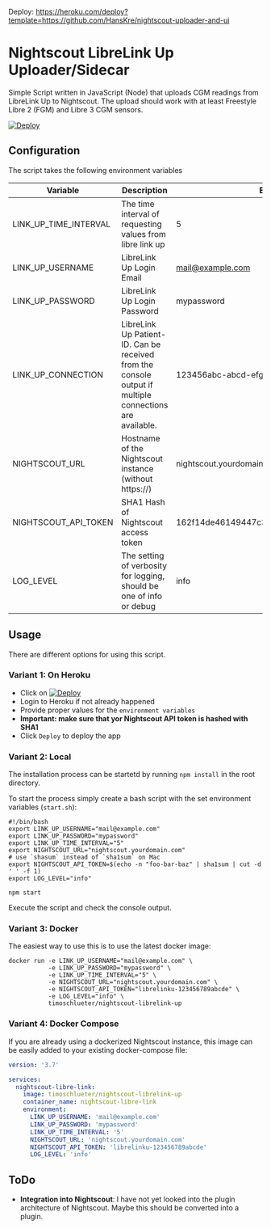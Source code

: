 Deploy:
<https://heroku.com/deploy?template=https://github.com/HansKre/nightscout-uploader-and-ui>

# Nightscout LibreLink Up Uploader/Sidecar

Simple Script written in JavaScript (Node) that uploads CGM readings from LibreLink Up to Nightscout. The upload should
work with at least Freestyle Libre 2 (FGM) and Libre 3 CGM sensors.

[![Deploy](https://www.herokucdn.com/deploy/button.svg)][heroku]

## Configuration

The script takes the following environment variables

| Variable              | Description                                                                                             | Example                                  | Required |
| --------------------- | ------------------------------------------------------------------------------------------------------- | ---------------------------------------- | -------- |
| LINK_UP_TIME_INTERVAL | The time interval of requesting values from libre link up                                               | 5                                        | X        |
| LINK_UP_USERNAME      | LibreLink Up Login Email                                                                                | mail@example.com                         | X        |
| LINK_UP_PASSWORD      | LibreLink Up Login Password                                                                             | mypassword                               | X        |
| LINK_UP_CONNECTION    | LibreLink Up Patient-ID. Can be received from the console output if multiple connections are available. | 123456abc-abcd-efgh-7891def              |          |
| NIGHTSCOUT_URL        | Hostname of the Nightscout instance (without https://)                                                  | nightscout.yourdomain.com                | X        |
| NIGHTSCOUT_API_TOKEN  | SHA1 Hash of Nightscout access token                                                                    | 162f14de46149447c3338a8286223de407e3b2fa | X        |
| LOG_LEVEL             | The setting of verbosity for logging, should be one of info or debug                                    | info                                     | X        |

## Usage

There are different options for using this script.

### Variant 1: On Heroku

- Click on [![Deploy](https://www.herokucdn.com/deploy/button.svg)][heroku]
- Login to Heroku if not already happened
- Provide proper values for the `environment variables`
- **Important: make sure that yor Nightscout API token is hashed with SHA1**
- Click `Deploy` to deploy the app

### Variant 2: Local

The installation process can be startetd by running `npm install` in the root directory.

To start the process simply create a bash script with the set environment variables (`start.sh`):

```shell
#!/bin/bash
export LINK_UP_USERNAME="mail@example.com"
export LINK_UP_PASSWORD="mypassword"
export LINK_UP_TIME_INTERVAL="5"
export NIGHTSCOUT_URL="nightscout.yourdomain.com"
# use `shasum` instead of `sha1sum` on Mac
export NIGHTSCOUT_API_TOKEN=$(echo -n "foo-bar-baz" | sha1sum | cut -d ' ' -f 1)
export LOG_LEVEL="info"

npm start
```

Execute the script and check the console output.

### Variant 3: Docker

The easiest way to use this is to use the latest docker image:

```shell
docker run -e LINK_UP_USERNAME="mail@example.com" \
           -e LINK_UP_PASSWORD="mypassword" \
           -e LINK_UP_TIME_INTERVAL="5" \
           -e NIGHTSCOUT_URL="nightscout.yourdomain.com" \
           -e NIGHTSCOUT_API_TOKEN="librelinku-123456789abcde" \
           -e LOG_LEVEL="info" \
           timoschlueter/nightscout-librelink-up
```

### Variant 4: Docker Compose

If you are already using a dockerized Nightscout instance, this image can be easily added to your existing
docker-compose file:

```yaml
version: '3.7'

services:
  nightscout-libre-link:
    image: timoschlueter/nightscout-librelink-up
    container_name: nightscout-libre-link
    environment:
      LINK_UP_USERNAME: 'mail@example.com'
      LINK_UP_PASSWORD: 'mypassword'
      LINK_UP_TIME_INTERVAL: '5'
      NIGHTSCOUT_URL: 'nightscout.yourdomain.com'
      NIGHTSCOUT_API_TOKEN: 'librelinku-123456789abcde'
      LOG_LEVEL: 'info'
```

## ToDo

- **Integration into Nightscout**: I have not yet looked into the plugin architecture of Nightscout. Maybe this should
  be converted into a plugin.

[heroku]: https://heroku.com/deploy?template=https://github.com/timoschlueter/nightscout-librelink-up
